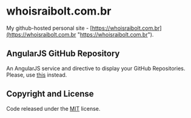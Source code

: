 # whoisraibolt.com.br

My github-hosted personal site - [https://whoisraibolt.com.br](https://whoisraibolt.com.br "https://whoisraibolt.com.br").

## AngularJS GitHub Repository

An AngularJS service and directive to display your GitHub Repositories. Please, use [this](https://github.com/lucasconstantino/angular-github-repo "this") instead.

## Copyright and License

Code released under the [MIT](https://github.com/whoisraibolt/whoisraibolt.github.io/blob/master/LICENSE "MIT") license.
